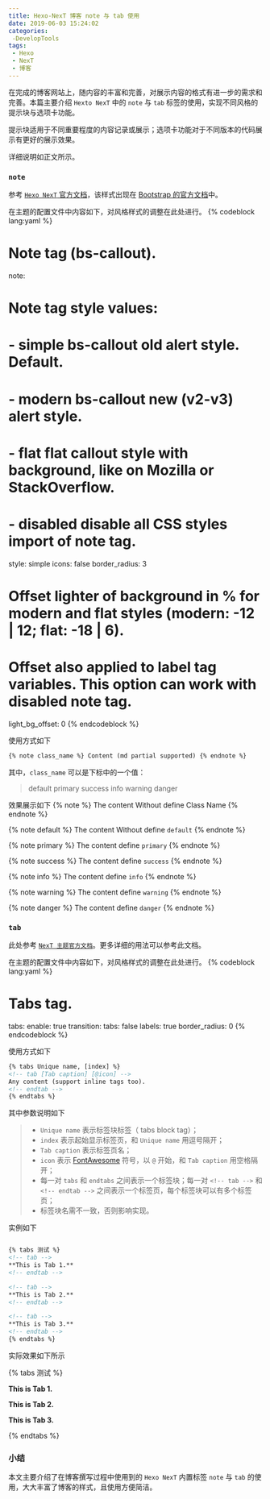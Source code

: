 ```yaml
---
title: Hexo-NexT 博客 note 与 tab 使用
date: 2019-06-03 15:24:02
categories:
 -DevelopTools
tags:
 - Hexo
 - NexT
 - 博客
---
```


在完成的博客网站上，随内容的丰富和完善，对展示内容的格式有进一步的需求和完善。本篇主要介绍 `Hexto NexT` 中的 `note` 与 `tab` 标签的使用，实现不同风格的提示块与选项卡功能。

提示块适用于不同重要程度的内容记录或展示；选项卡功能对于不同版本的代码展示有更好的展示效果。

详细说明如正文所示。

<!--more-->

### `note` ###
参考 [`Hexo NexT` 官方文档](https://theme-next.iissnan.com/tag-plugins.html)，该样式出现在 [Bootstrap 的官方文档](https://getbootstrap.com/)中。

在主题的配置文件中内容如下，对风格样式的调整在此处进行。
{% codeblock lang:yaml %}
 # Note tag (bs-callout).
 note:
   # Note tag style values:
   #  - simple    bs-callout old alert style. Default.
   #  - modern    bs-callout new (v2-v3) alert style.
   #  - flat      flat callout style with background, like on Mozilla or StackOverflow.
   #  - disabled  disable all CSS styles import of note tag.
   style: simple
   icons: false
   border_radius: 3
   # Offset lighter of background in % for modern and flat styles (modern: -12 | 12; flat: -18 | 6).
   # Offset also applied to label tag variables. This option can work with disabled note tag.
   light_bg_offset: 0
{% endcodeblock %}

使用方式如下
```html
{% note class_name %} Content (md partial supported) {% endnote %}
```

其中，`class_name` 可以是下标中的一个值：
> default
> primary
> success
> info
> warning
> danger

效果展示如下
{% note %} The content Without define Class Name {% endnote %}

{% note default %} The content Without define `default` {% endnote %}

{% note primary %} The content define `primary` {% endnote %}

{% note success %} The content define `success` {% endnote %}

{% note info %} The content define `info` {% endnote %}

{% note warning %} The content define `warning` {% endnote %}

{% note danger %} The content define `danger` {% endnote %}

### `tab` ###
此处参考 [`NexT 主题官方文档`](https://theme-next.org/docs/tag-plugins/tabs)。更多详细的用法可以参考此文档。

在主题的配置文件中内容如下，对风格样式的调整在此处进行。
{% codeblock lang:yaml %}
 # Tabs tag.
 tabs:
   enable: true
   transition:
     tabs: false
     labels: true
   border_radius: 0
{% endcodeblock %}

使用方式如下
```html
{% tabs Unique name, [index] %}
<!-- tab [Tab caption] [@icon] -->
Any content (support inline tags too).
<!-- endtab -->
{% endtabs %}
```

其中参数说明如下
> * `Unique name` 表示标签块标签（ tabs block tag）；
> * `index` 表示起始显示标签页，和 `Unique name` 用逗号隔开；
> * `Tab caption` 表示标签页名；
> * `icon` 表示 [FontAwesome](https://fontawesome.com/icons?d=gallery) 符号，以 `@` 开始，和 `Tab caption` 用空格隔开；
> * 每一对 `tabs` 和 `endtabs` 之间表示一个标签块；每一对 `<!-- tab -->` 和 `<!-- endtab -->` 之间表示一个标签页，每个标签块可以有多个标签页；
> * 标签块名需不一致，否则影响实现。

实例如下
```html

{% tabs 测试 %}
<!-- tab -->
**This is Tab 1.**
<!-- endtab -->

<!-- tab -->
**This is Tab 2.**
<!-- endtab -->

<!-- tab -->
**This is Tab 3.**
<!-- endtab -->
{% endtabs %}

```

实际效果如下所示

{% tabs 测试 %}
<!-- tab -->
**This is Tab 1.**
<!-- endtab -->

<!-- tab -->
**This is Tab 2.**
<!-- endtab -->

<!-- tab -->
**This is Tab 3.**
<!-- endtab -->
{% endtabs %}


### 小结 ###
本文主要介绍了在博客撰写过程中使用到的 `Hexo NexT` 内置标签 `note` 与 `tab` 的使用，大大丰富了博客的样式，且使用方便简洁。